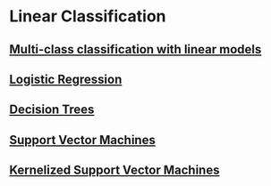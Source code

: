 # Linear Classification

## [Multi-class classification with linear models](multi-class.md "1")

## [Logistic Regression](logistic-regression.md "1")

## [Decision Trees](decision-trees.md "1")

## [Support Vector Machines](support-vector-machines.md "1")

## [Kernelized Support Vector Machines](kernelized-support-vector-machines.md "1")

